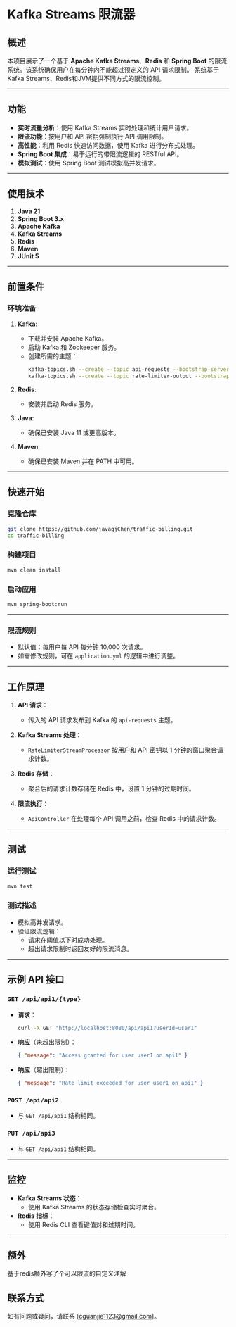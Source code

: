 # Kafka Streams 限流器

## 概述
本项目展示了一个基于 **Apache Kafka Streams**、**Redis** 和 **Spring Boot** 的限流系统。该系统确保用户在每分钟内不能超过预定义的 API 请求限制。
系统基于Kafka Streams、Redis和JVM提供不同方式的限流控制。

---

## 功能
- **实时流量分析**：使用 Kafka Streams 实时处理和统计用户请求。
- **限流功能**：按用户和 API 密钥强制执行 API 调用限制。
- **高性能**：利用 Redis 快速访问数据，使用 Kafka 进行分布式处理。
- **Spring Boot 集成**：易于运行的带限流逻辑的 RESTful API。
- **模拟测试**：使用 Spring Boot 测试模拟高并发请求。

---

## 使用技术

1. **Java 21**
2. **Spring Boot 3.x**
3. **Apache Kafka**
4. **Kafka Streams**
5. **Redis**
6. **Maven**
7. **JUnit 5**

---

## 前置条件

### 环境准备
1. **Kafka**:
   - 下载并安装 Apache Kafka。
   - 启动 Kafka 和 Zookeeper 服务。
   - 创建所需的主题：
     ```bash
     kafka-topics.sh --create --topic api-requests --bootstrap-server localhost:9092
     kafka-topics.sh --create --topic rate-limiter-output --bootstrap-server localhost:9092
     ```

2. **Redis**:
   - 安装并启动 Redis 服务。

3. **Java**:
   - 确保已安装 Java 11 或更高版本。

4. **Maven**:
   - 确保已安装 Maven 并在 PATH 中可用。

---

## 快速开始

### 克隆仓库
```bash
git clone https://github.com/javagjChen/traffic-billing.git
cd traffic-billing
```

### 构建项目
```bash
mvn clean install
```

### 启动应用
```bash
mvn spring-boot:run
```

---


### 限流规则
- 默认值：每用户每 API 每分钟 10,000 次请求。
- 如需修改规则，可在 `application.yml` 的逻辑中进行调整。

---

## 工作原理

1. **API 请求**：
   - 传入的 API 请求发布到 Kafka 的 `api-requests` 主题。

2. **Kafka Streams 处理**：
   - `RateLimiterStreamProcessor` 按用户和 API 密钥以 1 分钟的窗口聚合请求计数。

3. **Redis 存储**：
   - 聚合后的请求计数存储在 Redis 中，设置 1 分钟的过期时间。

4. **限流执行**：
   - `ApiController` 在处理每个 API 调用之前，检查 Redis 中的请求计数。

---

## 测试

### 运行测试
```bash
mvn test
```

### 测试描述
- 模拟高并发请求。
- 验证限流逻辑：
  - 请求在阈值以下时成功处理。
  - 超出请求限制时返回友好的限流消息。

---

## 示例 API 接口

### `GET /api/api1/{type}`
- **请求**：
  ```bash
  curl -X GET "http://localhost:8080/api/api1?userId=user1"
  ```
- **响应**（未超出限制）：
  ```json
  { "message": "Access granted for user user1 on api1" }
  ```
- **响应**（超出限制）：
  ```json
  { "message": "Rate limit exceeded for user user1 on api1" }
  ```

### `POST /api/api2`
- 与 `GET /api/api1` 结构相同。

### `PUT /api/api3`
- 与 `GET /api/api1` 结构相同。

---

## 监控

- **Kafka Streams 状态**：
  - 使用 Kafka Streams 的状态存储检查实时聚合。
- **Redis 指标**：
  - 使用 Redis CLI 查看键值对和过期时间。

---

## 额外
基于redis额外写了个可以限流的自定义注解

## 联系方式
如有问题或疑问，请联系 [cguanjie1123@gmail.com]。

